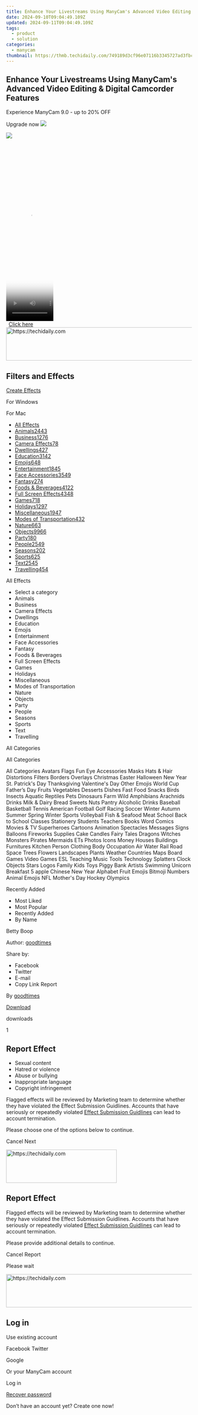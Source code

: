 ```yaml
---
title: Enhance Your Livestreams Using ManyCam's Advanced Video Editing & Digital Camcorder Features
date: 2024-09-10T09:04:49.109Z
updated: 2024-09-11T09:04:49.109Z
tags:
  - product
  - solution
categories:
  - manycam
thumbnail: https://thmb.techidaily.com/749189d3cf96e07116b3345727ad3fbca6dd8d53dc60a64adccf57fc91fbbcad.jpg
---
```


## Enhance Your Livestreams Using ManyCam's Advanced Video Editing & Digital Camcorder Features

Experience ManyCam 9.0 - up to 20% OFF 

 Upgrade now ![](https://download.manycam.com/images/promo/icon-close.svg) 

![](https://download.manycam.com/images/promo/icon-close.svg) 





<!-- affiliate ads begin -->
<span id="1977006">
					<video width="128" height="480" style="cursor:pointer"
           poster="//a.impactradius-go.com/display-clicktoplayimage/1977006.png"
           onclick="if(!this.playClicked){this.play();this.setAttribute('controls',true);this.playClicked=true;}">
	   <source src="//a.impactradius-go.com/display-ad/22993-1977006">
	   <img src="//a.impactradius-go.com/display-clicktoplayimage/1977006.png" style="border: none; height: 100%; width: 100%; object-fit: contain">
	</video>
	<div style="width:80px;text-align:center"><a href="javascript:window.open(decodeURIComponent('https%3A%2F%2Fhomestyler.sjv.io%2Fc%2F5597632%2F1977006%2F22993'), '_blank');void(0);">Click here</a></div>
</span>
<img height="0" width="0" src="https://imp.pxf.io/i/5597632/1977006/22993" style="position:absolute;visibility:hidden;" border="0" />
<!-- affiliate ads end -->








<!-- affiliate ads begin -->
<a href="https://ephamedtechinc.pxf.io/c/5597632/2135473/26400" target="_top" id="2135473">
  <img src="//a.impactradius-go.com/display-ad/26400-2135473" border="0" alt="https://techidaily.com" width="728" height="90"/>
</a>
<img height="0" width="0" src="https://ephamedtechinc.pxf.io/i/5597632/2135473/26400" style="position:absolute;visibility:hidden;" border="0" />
<!-- affiliate ads end -->




## Filters and Effects

[Create Effects](https://tools.techidaily.com/manycam/products/) 

For Windows 

For Mac 

* [All Effects](https://tools.techidaily.com/manycam/products/)
* [Animals2443](https://tools.techidaily.com/manycam/products/)
* [Business1276](https://tools.techidaily.com/manycam/products/)
* [Camera Effects78](https://tools.techidaily.com/manycam/products/)
* [Dwellings427](https://tools.techidaily.com/manycam/products/)
* [Education3142](https://tools.techidaily.com/manycam/products/)
* [Emojis648](https://tools.techidaily.com/manycam/products/)
* [Entertainment1845](https://tools.techidaily.com/manycam/products/)
* [Face Accessories3549](https://tools.techidaily.com/manycam/products/)
* [Fantasy274](https://tools.techidaily.com/manycam/products/)
* [Foods & Beverages4122](https://tools.techidaily.com/manycam/products/)
* [Full Screen Effects4348](https://tools.techidaily.com/manycam/products/)
* [Games718](https://tools.techidaily.com/manycam/products/)
* [Holidays1297](https://tools.techidaily.com/manycam/products/)
* [Miscellaneous1947](https://tools.techidaily.com/manycam/products/)
* [Modes of Transportation432](https://tools.techidaily.com/manycam/products/)
* [Nature663](https://tools.techidaily.com/manycam/products/)
* [Objects9966](https://tools.techidaily.com/manycam/products/)
* [Party180](https://tools.techidaily.com/manycam/products/)
* [People2549](https://tools.techidaily.com/manycam/products/)
* [Seasons202](https://tools.techidaily.com/manycam/products/)
* [Sports625](https://tools.techidaily.com/manycam/products/)
* [Text2545](https://tools.techidaily.com/manycam/products/)
* [Travelling454](https://tools.techidaily.com/manycam/products/)

All Effects 
* Select a category
* Animals
* Business
* Camera Effects
* Dwellings
* Education
* Emojis
* Entertainment
* Face Accessories
* Fantasy
* Foods & Beverages
* Full Screen Effects
* Games
* Holidays
* Miscellaneous
* Modes of Transportation
* Nature
* Objects
* Party
* People
* Seasons
* Sports
* Text
* Travelling

All Categories 

All Categories

All Categories Avatars Flags Fun Eye Accessories Masks Hats & Hair Distortions Filters Borders Overlays Christmas Easter Halloween New Year St. Patrick's Day Thanksgiving Valentine's Day Other Emojis World Cup Father’s Day Fruits Vegetables Desserts Dishes Fast Food Snacks Birds Insects Aquatic Reptiles Pets Dinosaurs Farm Wild Amphibians Arachnids Drinks Milk & Dairy Bread Sweets Nuts Pantry Alcoholic Drinks Baseball Basketball Tennis American Football Golf Racing Soccer Winter Autumn Summer Spring Winter Sports Volleyball Fish & Seafood Meat School Back to School Classes Stationery Students Teachers Books Word Comics Movies & TV Superheroes Cartoons Animation Spectacles Messages Signs Balloons Fireworks Supplies Cake Candles Fairy Tales Dragons Witches Monsters Pirates Mermaids ETs Photos Icons Money Houses Buildings Furnitures Kitchen Person Clothing Body Occupation Air Water Rail Road Space Trees Flowers Landscapes Plants Weather Countries Maps Board Games Video Games ESL Teaching Music Tools Technology Splatters Clock Objects Stars Logos Family Kids Toys Piggy Bank Artists Swimming Unicorn Breakfast 5 apple Chinese New Year Alphabet Fruit Emojis Bitmoji Numbers Animal Emojis NFL Mother's Day Hockey Olympics 

Recently Added 
* Most Liked
* Most Popular
* Recently Added
* By Name

Betty Boop

Author: [goodtimes](https://tools.techidaily.com/manycam/products/) 

Share by: 
* Facebook
* Twitter
* E-mail
* Copy Link
Report 

By [goodtimes](https://tools.techidaily.com/manycam/products/)

[Download](https://tools.techidaily.com/manycam/products/) 

 downloads

1 

## Report Effect

* Sexual content
* Hatred or violence
* Abuse or bullying
* Inappropriate language
* Copyright infringement

 Flagged effects will be reviewed by Marketing team to determine whether they have violated the Effect Submission Guidlines. Accounts that have seriously or repeatedly violated [Effect Submission Guidlines](https://tools.techidaily.com/manycam/products/) can lead to account termination.

Please choose one of the options below to continue. 

Cancel Next 





<!-- affiliate ads begin -->
<a href="https://aligracehair.sjv.io/c/5597632/2115915/19272" target="_top" id="2115915">
  <img src="//a.impactradius-go.com/display-ad/19272-2115915" border="0" alt="https://techidaily.com" width="300" height="90"/>
</a>
<img height="0" width="0" src="https://aligracehair.sjv.io/i/5597632/2115915/19272" style="position:absolute;visibility:hidden;" border="0" />
<!-- affiliate ads end -->




## Report Effect

 Flagged effects will be reviewed by Marketing team to determine whether they have violated the Effect Submission Guidlines. Accounts that have seriously or repeatedly violated [Effect Submission Guidlines](https://tools.techidaily.com/manycam/products/) can lead to account termination.

Please provide additional details to continue. 

Cancel Report 

  
Please wait 





<!-- affiliate ads begin -->
<a href="https://appsumo.8odi.net/c/5597632/2137413/7443" target="_top" id="2137413">
  <img src="//a.impactradius-go.com/display-ad/7443-2137413" border="0" alt="https://techidaily.com" width="728" height="90"/>
</a>
<img height="0" width="0" src="https://appsumo.8odi.net/i/5597632/2137413/7443" style="position:absolute;visibility:hidden;" border="0" />
<!-- affiliate ads end -->




## Log in

Use existing account

Facebook Twitter 

Google

Or your ManyCam account

Log in 

[Recover password](https://tools.techidaily.com/manycam/products/) 

 Don’t have an account yet? Create one now! 





<!-- affiliate ads begin -->
<span id="1770776">
					<video width="240" height="480" style="cursor:pointer"
           poster="//a.impactradius-go.com/display-clicktoplayimage/1770776.png"
           onclick="if(!this.playClicked){this.play();this.setAttribute('controls',true);this.playClicked=true;}">
	   <source src="//a.impactradius-go.com/display-ad/20702-1770776">
	   <img src="//a.impactradius-go.com/display-clicktoplayimage/1770776.png" style="border: none; height: 100%; width: 100%; object-fit: contain">
	</video>
	<div style="width:150px;text-align:center"><a href="javascript:window.open(decodeURIComponent('https%3A%2F%2Ftokenmetrics.sjv.io%2Fc%2F5597632%2F1770776%2F20702'), '_blank');void(0);">Click here</a></div>
</span>
<img height="0" width="0" src="https://imp.pxf.io/i/5597632/1770776/20702" style="position:absolute;visibility:hidden;" border="0" />
<!-- affiliate ads end -->




## Create an Account





<!-- affiliate ads begin -->
<a href="https://aligracehair.sjv.io/c/5597632/2135407/19272" target="_top" id="2135407">
  <img src="//a.impactradius-go.com/display-ad/19272-2135407" border="0" alt="https://techidaily.com" width="120" height="90"/>
</a>
<img height="0" width="0" src="https://aligracehair.sjv.io/i/5597632/2135407/19272" style="position:absolute;visibility:hidden;" border="0" />
<!-- affiliate ads end -->




## It takes less than a minute. If you already have an account, please Log in.

First Name 

Last Name 

Email 

Password  
(Minimum 6 characters) 

Strength: 

Empty

Too Short

Bad

Good

Strong

Excellent

Please keep me updated with ManyCam news and promotions 

Create 

Choosing Create means that you agree to the ManyCam Terms of Service Agreement and Privacy Policy.

This beta is for users with paid subscriptions only.

<ins class="adsbygoogle"
     style="display:block"
     data-ad-format="autorelaxed"
     data-ad-client="ca-pub-7571918770474297"
     data-ad-slot="1223367746"></ins>



<ins class="adsbygoogle"
     style="display:block"
     data-ad-client="ca-pub-7571918770474297"
     data-ad-slot="8358498916"
     data-ad-format="auto"
     data-full-width-responsive="true"></ins>

<span class="atpl-alsoreadstyle">Also read:</span>
<div><ul>
<li><a href="https://discover-great.techidaily.com/puede-handbrake-generar-codecs-av1-para-transcodificacion/"><u>¿Puede HandBrake Generar Codecs AV1 Para Transcodificación?</u></a></li>
<li><a href="https://twitter-videos.techidaily.com/new-audiofromtwitsounds-instant-audio-download/"><u>[New] AudioFromTwitSounds  Instant Audio Download</u></a></li>
<li><a href="https://extra-approaches.techidaily.com/new-making-your-own-google-cardboard-for-immersive-vr/"><u>[New] Making Your Own Google Cardboard for Immersive VR</u></a></li>
<li><a href="https://instagram-videos.techidaily.com/new-unlocking-igtv-success-hashtag-strategies-for-fame/"><u>[New] Unlocking IGTV Success  Hashtag Strategies for Fame</u></a></li>
<li><a href="https://fox-hovers.techidaily.com/updated-premier-destinations-amplifying-youtube-videos-for-2024/"><u>[Updated] Premier Destinations Amplifying YouTube Videos for 2024</u></a></li>
<li><a href="https://snapchat-videos.techidaily.com/updated-simplified-methods-for-migrating-snapshots-to-storage-for-2024/"><u>[Updated] Simplified Methods for Migrating Snapshots to Storage for 2024</u></a></li>
<li><a href="https://discover-great.techidaily.com/dvd202-4/"><u>「DVDコピーガードの解除に成功していない？最新202 4 抗弾法と回避技術」</u></a></li>
<li><a href="https://discover-great.techidaily.com/1-fast-and-easy-winx-dvd-ripper-platinum-convert-dvds-to-hd-mp4-in-just-5-minutes/"><u>1. Fast & Easy WinX DVD Ripper Platinum: Convert DVDs to HD MP4 in Just 5 Minutes!</u></a></li>
<li><a href="https://discover-great.techidaily.com/1-troubleshooting-conversion-top-mp3-converter-apps-when-convert2mp3-fails/"><u>1. Troubleshooting Conversion: Top MP3 Converter Apps When Convert2MP3 Fails</u></a></li>
<li><a href="https://extra-skills.techidaily.com/2024-approved-maximizing-drone-efficiency-with-premium-lipo-units/"><u>2024 Approved  Maximizing Drone Efficiency with Premium LiPo Units</u></a></li>
<li><a href="https://some-guidance.techidaily.com/2024-approved-the-best-gopro-accessories-for-beginners/"><u>2024 Approved  The Best GoPro Accessories for Beginners</u></a></li>
<li><a href="https://iphone-unlock.techidaily.com/5-most-effective-methods-to-unlock-iphone-11-in-lost-mode-drfone-by-drfone-ios/"><u>5 Most Effective Methods to Unlock iPhone 11 in Lost Mode | Dr.fone</u></a></li>
<li><a href="https://discover-great.techidaily.com/dvdusb/"><u>簡単な手順で無料のDVDをUSBデバイスへ転送する</u></a></li>
<li><a href="https://article-posts.techidaily.com/androids-power-for-pause-how-to-create-amazing-time-lagged-footage/"><u>Android's Power for Pause  How to Create Amazing Time-Lagged Footage</u></a></li>
<li><a href="https://visual-screen-recording.techidaily.com/balancing-speed-and-quality-choosing-between-lower-and-higher-fps/"><u>Balancing Speed & Quality  Choosing Between Lower and Higher FPS</u></a></li>
<li><a href="https://extra-lessons.techidaily.com/blend-unique-web-humor-freshly-made-for-2024/"><u>Blend Unique Web Humor Freshly Made for 2024</u></a></li>
<li><a href="https://android-unlock.techidaily.com/bypassing-google-account-with-vnrom-bypass-for-oppo-a59-5g-by-drfone-android/"><u>Bypassing Google Account With vnROM Bypass For Oppo A59 5G</u></a></li>
<li><a href="https://extra-resources.techidaily.com/call-recorder-iphone-captures-all-calls-for-2024/"><u>Call Recorder  IPhone Captures All Calls for 2024</u></a></li>
<li><a href="https://discover-great.techidaily.com/conversion-rapida-y-eficiente-de-dvd-a-mp4-minimizar-el-tamano-sin-comprometer-la-calidad-lograrlo-en-5-minutos/"><u>Conversión Rápida Y Eficiente De DVD a MP4 - Minimizar El Tamaño Sin Comprometer La Calidad, Lograrlo en 5 Minutos</u></a></li>
<li><a href="https://tiktok-clips.techidaily.com/crafting-the-perfect-anime-story-best-ideas-for-viral-videos-for-2024/"><u>Crafting the Perfect Anime Story  Best Ideas for Viral Videos for 2024</u></a></li>
<li><a href="https://some-approaches.techidaily.com/create-quality-dvds-with-winx-dvd-author-user-friendly-hd-content-dvd-burner-for-pc-users-on-windows-1011-free-download/"><u>Create Quality DVDs with WinX DVD Author: User-Friendly HD Content DVD Burner for PC Users on Windows 10/11, Free Download</u></a></li>
<li><a href="https://discover-great.techidaily.com/die-fuhrenden-kostenlosen-h265hevc-uhd-video-player-von-2022-updates-und-bestenliste-neu-aufgelegt/"><u>Die Führenden Kostenlosen H.265/HEVC UHD Video Player Von 2022: Updates Und Bestenliste Neu Aufgelegt</u></a></li>
<li><a href="https://discover-great.techidaily.com/direct-showdown-windows-11-and-macos-high-sierra-a-comparative-analysis-of-features/"><u>Direct Showdown: Windows 11 and macOS High Sierra - A Comparative Analysis of Features</u></a></li>
<li><a href="https://discover-great.techidaily.com/dvd-android/"><u>DVD鑑賞のスキルアップ: Androidパソコンで使うベストツール紹介</u></a></li>
<li><a href="https://discover-great.techidaily.com/effiziente-datensicherung-transfer-und-wiederherstellungsratschlage-fur-optimale-datenbewahrung/"><u>Effiziente Datensicherung, Transfer Und Wiederherstellungsratschläge Für Optimale Datenbewahrung</u></a></li>
<li><a href="https://discover-great.techidaily.com/effortless-conversion-techniques-for-vob-to-mp4-on-windows-and-macos-devices/"><u>Effortless Conversion Techniques for VOB to MP4 on Windows and macOS Devices</u></a></li>
<li><a href="https://discover-great.techidaily.com/enhancing-amazon-prime-video-resolution-solutions-for-better-picture-clarity-and-performance/"><u>Enhancing Amazon Prime Video Resolution: Solutions for Better Picture Clarity and Performance</u></a></li>
<li><a href="https://digital-screen-recording.techidaily.com/expert-insights-mastering-your-game-recording-on-windows-10-for-2024/"><u>Expert Insights  Mastering Your Game Recording on Windows 10 for 2024</u></a></li>
<li><a href="https://discover-great.techidaily.com/explore-the-leading-alternatives-to-midjourney-both-free-and-paid-options-ranked/"><u>Explore the Leading Alternatives to Midjourney – Both Free and Paid Options, Ranked!</u></a></li>
<li><a href="https://discover-great.techidaily.com/guide-to-restoring-google-chromes-ability-to-stream-media-content-successfully/"><u>Guide to Restoring Google Chrome's Ability to Stream Media Content Successfully</u></a></li>
<li><a href="https://discover-great.techidaily.com/hochwertige-videokonvertierung-von-mkv-nach-avi-mithilfe-von-winx-hd-video-converter-deluxe/"><u>Hochwertige Videokonvertierung: Von MKV Nach AVI Mithilfe Von WinX HD Video-Converter Deluxe</u></a></li>
<li><a href="https://screen-mirror.techidaily.com/how-to-mirror-your-realme-narzo-60-5g-screen-to-pc-with-chromecast-drfone-by-drfone-android/"><u>How to Mirror Your Realme Narzo 60 5G Screen to PC with Chromecast | Dr.fone</u></a></li>
<li><a href="https://android-location-track.techidaily.com/how-to-track-whatsapp-messages-on-oneplus-12r-without-them-knowing-drfone-by-drfone-virtual-android/"><u>How to Track WhatsApp Messages on OnePlus 12R Without Them Knowing? | Dr.fone</u></a></li>
<li><a href="https://discover-great.techidaily.com/how-to-unlock-encrypted-dvd-content-on-your-pc-or-mac-with-simple-steps/"><u>How to Unlock Encrypted DVD Content on Your PC or Mac with Simple Steps</u></a></li>
<li><a href="https://ios-location-track.techidaily.com/in-2024-how-to-track-apple-iphone-13-pro-max-location-without-installing-software-drfone-by-drfone-virtual-ios/"><u>In 2024, How to Track Apple iPhone 13 Pro Max Location without Installing Software? | Dr.fone</u></a></li>
<li><a href="https://some-techniques.techidaily.com/in-2024-in-depth-the-art-of-photo-editing-workflow/"><u>In 2024, In-Depth  The Art of Photo Editing Workflow</u></a></li>
<li><a href="https://facebook-video-files.techidaily.com/in-2024-simplify-screen-views-transforming-fb-content-for-televisions/"><u>In 2024, Simplify Screen Views  Transforming FB Content for Televisions</u></a></li>
<li><a href="https://visual-screen-recording.techidaily.com/inside-the-tech-evaluating-webcam-videotaping-devices/"><u>Inside the Tech  Evaluating WebCam Videotaping Devices</u></a></li>
<li><a href="https://discover-great.techidaily.com/le-migliori-8-applicazioni-di-riparazione-immagini-gratuite-con-ai-una-guida-completa/"><u>Le Migliori 8 Applicazioni Di Riparazione Immagini Gratuite Con AI: Una Guida Completa</u></a></li>
<li><a href="https://discover-great.techidaily.com/mac-ottimo-downloadatore-di-video-in-risoluzione-4khd-strumenti-gratuiti-per-raccolta-e-trasferimento-multimedia/"><u>Mac Ottimo Downloadatore Di Video in Risoluzione 4K/HD: Strumenti Gratuiti per Raccolta E Trasferimento Multimedia</u></a></li>
<li><a href="https://discover-great.techidaily.com/mastering-hd-conversion-tailoring-handbrake-settings-for-perfect-playback-on-android-devices/"><u>Mastering HD Conversion: Tailoring Handbrake Settings for Perfect Playback on Android Devices</u></a></li>
<li><a href="https://discover-great.techidaily.com/modifica-gratuitamente-i-tuoi-video-su-windows-10-con-questo-editore-veloce-e-facile-da-usare-2020/"><u>Modifica Gratuitamente I Tuoi Video Su Windows 10 Con Questo Editore Veloce E Facile Da Usare (2020)</u></a></li>
<li><a href="https://discover-great.techidaily.com/os-10-conversores-mais-populares-de-dvd-para-mp4-em-2023-ferramentas-ideais-para-windows-e-macos/"><u>Os 10 Conversores Mais Populares De DVD Para MP4 Em 2023: Ferramentas Ideais Para Windows E macOS</u></a></li>
<li><a href="https://discover-great.techidaily.com/professional-guide-selecting-the-ideal-mkv-encoder-for-premium-output/"><u>Professional Guide: Selecting the Ideal MKV Encoder for Premium Output</u></a></li>
<li><a href="https://discover-great.techidaily.com/reducing-file-sizes-a-step-by-step-guide-to-compress-videos-using-windows-media-player/"><u>Reducing File Sizes: A Step-by-Step Guide to Compress Videos Using Windows Media Player</u></a></li>
<li><a href="https://discover-great.techidaily.com/resolving-issues-when-using-handbrake-to-rip-dvds-with-drm-on-windows-and-macos/"><u>Resolving Issues When Using Handbrake to Rip DVDs with DRM on Windows and macOS</u></a></li>
<li><a href="https://discover-great.techidaily.com/romance-revival-the-best-enduring-amour-films-ideal-for-a-memorable-valentines-celebration/"><u>Romance Revival: The Best Enduring Amour Films Ideal for a Memorable Valentine's Celebration</u></a></li>
<li><a href="https://hardware-help.techidaily.com/1722974018532-seamless-printing-with-the-samsung-c460-download-its-essential-drivers-here/"><u>Seamless Printing with the Samsung C460? Download Its Essential Drivers Here!</u></a></li>
<li><a href="https://discover-great.techidaily.com/step-by-step-guide-accessing-and-viewing-heic-images-on-your-windows-computer/"><u>Step-by-Step Guide: Accessing and Viewing HEIC Images on Your Windows Computer</u></a></li>
<li><a href="https://discover-great.techidaily.com/step-by-step-guide-converting-video-files-and-extracting-dvd-content-with-handbrake/"><u>Step-by-Step Guide: Converting Video Files & Extracting DVD Content with Handbrake</u></a></li>
<li><a href="https://discover-great.techidaily.com/step-by-step-methods-for-enhancing-video-quality-and-reducing-jitters-on-any-platform/"><u>Step-by-Step Methods for Enhancing Video Quality and Reducing Jitters on Any Platform</u></a></li>
<li><a href="https://discover-great.techidaily.com/top-6-gratuitose-mp4-video-umwandler-die-beste-auswahl-zur-optimalen-konvertierung/"><u>Top 6 Gratuitöse MP4-Video-Umwandler: Die Beste Auswahl Zur Optimalen Konvertierung</u></a></li>
<li><a href="https://discover-great.techidaily.com/troubleshooting-guide-how-to-fix-non-syncing-finder-problems-on-macos-catalinamonterey/"><u>Troubleshooting Guide: How to Fix Non-Syncing Finder Problems on macOS Catalina/Monterey</u></a></li>
<li><a href="https://discover-great.techidaily.com/upgrade-clarity-excellence-and-enhanced-editing/"><u>Upgrade, Clarity, Excellence, and Enhanced Editing.</u></a></li>
<li><a href="https://discover-great.techidaily.com/what-does-vlog-mean-a-thorough-breakdown-within-reach/"><u>What Does 'Vlog' Mean? A Thorough Breakdown Within Reach</u></a></li>
<li><a href="https://driver-install.techidaily.com/win7-streamlined-updates-to-improve-hp-graphics/"><u>Win7 Streamlined Updates to Improve HP Graphics</u></a></li>
<li><a href="https://discover-great.techidaily.com/windows-11flv3/"><u>Windows 11にてFLVファイルを楽しめる3つの方法：完全無料ガイド</u></a></li>
<li><a href="https://discover-great.techidaily.com/winx-dvd-copy-pro-dvd-iso/"><u>WinX DVD Copy Pro를 사용하여 원형 DVD 백업: ISO 만들기 과정 소개</u></a></li>
<li><a href="https://discover-great.techidaily.com/1725289156295-winxvideo-ai/"><u>WinxVideo AI - 화면, 웹 캠핑 및 오디오 녹음을 위한 고급 도구</u></a></li>
</ul></div>
